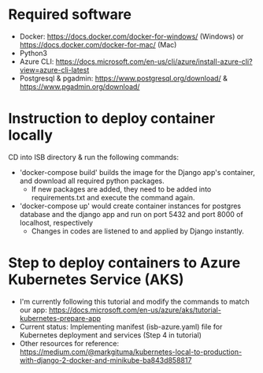# Required software
- Docker: https://docs.docker.com/docker-for-windows/ (Windows) or https://docs.docker.com/docker-for-mac/ (Mac)
- Python3 
- Azure CLI: https://docs.microsoft.com/en-us/cli/azure/install-azure-cli?view=azure-cli-latest
- Postgresql & pgadmin: https://www.postgresql.org/download/ & https://www.pgadmin.org/download/

# Instruction to deploy container locally
CD into ISB directory & run the following commands: 
- 'docker-compose build' builds the image for the Django app's container, and download all required python packages.
    * If new packages are added, they need to be added into requirements.txt and execute the command again.
- 'docker-compose up' would create container instances for postgres database and the django app and run on port 5432 and port 8000 of localhost, respectively
    * Changes in codes are listened to and applied by Django instantly.

# Step to deploy containers to Azure Kubernetes Service (AKS)
- I'm currently following this tutorial and modify the commands to match our app: https://docs.microsoft.com/en-us/azure/aks/tutorial-kubernetes-prepare-app
- Current status: Implementing manifest (isb-azure.yaml) file for Kubernetes deployment and services (Step 4 in tutorial)
- Other resources for reference: https://medium.com/@markgituma/kubernetes-local-to-production-with-django-2-docker-and-minikube-ba843d858817



